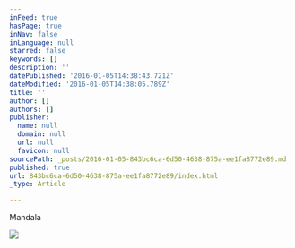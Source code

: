 ```yaml
---
inFeed: true
hasPage: true
inNav: false
inLanguage: null
starred: false
keywords: []
description: ''
datePublished: '2016-01-05T14:38:43.721Z'
dateModified: '2016-01-05T14:38:05.789Z'
title: ''
author: []
authors: []
publisher:
  name: null
  domain: null
  url: null
  favicon: null
sourcePath: _posts/2016-01-05-843bc6ca-6d50-4638-875a-ee1fa8772e89.md
published: true
url: 843bc6ca-6d50-4638-875a-ee1fa8772e89/index.html
_type: Article

---
```

Mandala

![](https://the-grid-user-content.s3-us-west-2.amazonaws.com/39ba28d5-8138-43a2-bff8-7e1e87d6ae2f.jpg)